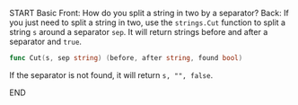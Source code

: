 START
Basic
Front: 
How do you split a string in two by a separator?
Back: 
If you just need to split a string in two, use the `strings.Cut` function to split a string `s` around a separator `sep`. It will return strings before and after a separator and `true`.
```go
func Cut(s, sep string) (before, after string, found bool)
```
If the separator is not found, it will return `s, "", false`.
<!--ID: 1745139558105-->
END
